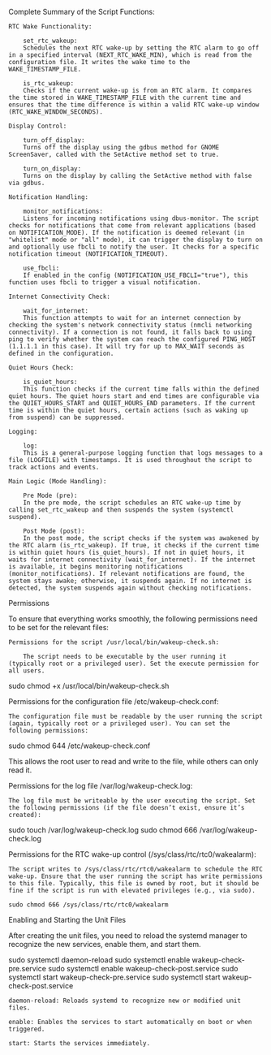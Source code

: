 Complete Summary of the Script Functions:

    RTC Wake Functionality:

        set_rtc_wakeup:
        Schedules the next RTC wake-up by setting the RTC alarm to go off in a specified interval (NEXT_RTC_WAKE_MIN), which is read from the configuration file. It writes the wake time to the WAKE_TIMESTAMP_FILE.

        is_rtc_wakeup:
        Checks if the current wake-up is from an RTC alarm. It compares the time stored in WAKE_TIMESTAMP_FILE with the current time and ensures that the time difference is within a valid RTC wake-up window (RTC_WAKE_WINDOW_SECONDS).

    Display Control:

        turn_off_display:
        Turns off the display using the gdbus method for GNOME ScreenSaver, called with the SetActive method set to true.

        turn_on_display:
        Turns on the display by calling the SetActive method with false via gdbus.

    Notification Handling:

        monitor_notifications:
        Listens for incoming notifications using dbus-monitor. The script checks for notifications that come from relevant applications (based on NOTIFICATION_MODE). If the notification is deemed relevant (in "whitelist" mode or "all" mode), it can trigger the display to turn on and optionally use fbcli to notify the user. It checks for a specific notification timeout (NOTIFICATION_TIMEOUT).

        use_fbcli:
        If enabled in the config (NOTIFICATION_USE_FBCLI="true"), this function uses fbcli to trigger a visual notification.

    Internet Connectivity Check:

        wait_for_internet:
        This function attempts to wait for an internet connection by checking the system's network connectivity status (nmcli networking connectivity). If a connection is not found, it falls back to using ping to verify whether the system can reach the configured PING_HOST (1.1.1.1 in this case). It will try for up to MAX_WAIT seconds as defined in the configuration.

    Quiet Hours Check:

        is_quiet_hours:
        This function checks if the current time falls within the defined quiet hours. The quiet hours start and end times are configurable via the QUIET_HOURS_START and QUIET_HOURS_END parameters. If the current time is within the quiet hours, certain actions (such as waking up from suspend) can be suppressed.

    Logging:

        log:
        This is a general-purpose logging function that logs messages to a file (LOGFILE) with timestamps. It is used throughout the script to track actions and events.

    Main Logic (Mode Handling):

        Pre Mode (pre):
        In the pre mode, the script schedules an RTC wake-up time by calling set_rtc_wakeup and then suspends the system (systemctl suspend).

        Post Mode (post):
        In the post mode, the script checks if the system was awakened by the RTC alarm (is_rtc_wakeup). If true, it checks if the current time is within quiet hours (is_quiet_hours). If not in quiet hours, it waits for internet connectivity (wait_for_internet). If the internet is available, it begins monitoring notifications (monitor_notifications). If relevant notifications are found, the system stays awake; otherwise, it suspends again. If no internet is detected, the system suspends again without checking notifications.


Permissions

To ensure that everything works smoothly, the following permissions need to be set for the relevant files:

    Permissions for the script /usr/local/bin/wakeup-check.sh:

        The script needs to be executable by the user running it (typically root or a privileged user). Set the execute permission for all users.

sudo chmod +x /usr/local/bin/wakeup-check.sh

Permissions for the configuration file /etc/wakeup-check.conf:

    The configuration file must be readable by the user running the script (again, typically root or a privileged user). You can set the following permissions:

sudo chmod 644 /etc/wakeup-check.conf

This allows the root user to read and write to the file, while others can only read it.

Permissions for the log file /var/log/wakeup-check.log:

    The log file must be writeable by the user executing the script. Set the following permissions (if the file doesn’t exist, ensure it’s created):

sudo touch /var/log/wakeup-check.log
sudo chmod 666 /var/log/wakeup-check.log

Permissions for the RTC wake-up control (/sys/class/rtc/rtc0/wakealarm):

    The script writes to /sys/class/rtc/rtc0/wakealarm to schedule the RTC wake-up. Ensure that the user running the script has write permissions to this file. Typically, this file is owned by root, but it should be fine if the script is run with elevated privileges (e.g., via sudo).

    sudo chmod 666 /sys/class/rtc/rtc0/wakealarm

Enabling and Starting the Unit Files

After creating the unit files, you need to reload the systemd manager to recognize the new services, enable them, and start them.

sudo systemctl daemon-reload
sudo systemctl enable wakeup-check-pre.service
sudo systemctl enable wakeup-check-post.service
sudo systemctl start wakeup-check-pre.service
sudo systemctl start wakeup-check-post.service

    daemon-reload: Reloads systemd to recognize new or modified unit files.

    enable: Enables the services to start automatically on boot or when triggered.

    start: Starts the services immediately.
